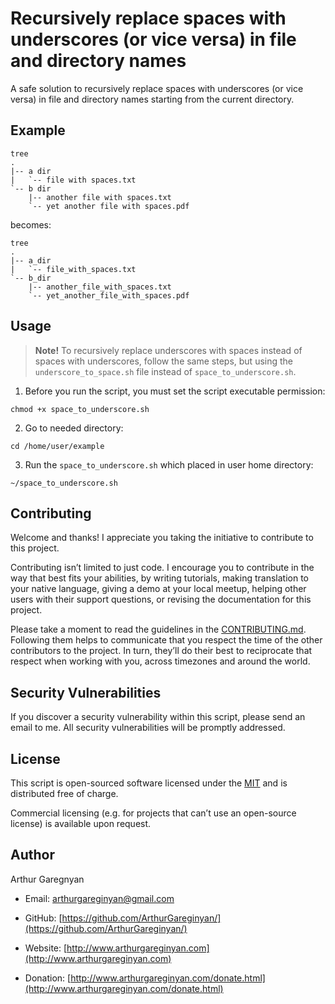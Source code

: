 # Recursively replace spaces with underscores (or vice versa) in file and directory names

A safe solution to recursively replace spaces with underscores (or vice versa) in file and directory names starting from the current directory.


## Example

```
tree
.
|-- a dir
|   `-- file with spaces.txt
`-- b dir
    |-- another file with spaces.txt
    `-- yet another file with spaces.pdf
```

becomes:
```
tree
.
|-- a_dir
|   `-- file_with_spaces.txt
`-- b_dir
    |-- another_file_with_spaces.txt
    `-- yet_another_file_with_spaces.pdf
```


## Usage

> **Note!** To recursively replace underscores with spaces instead of spaces with underscores, follow the same steps, but using the `underscore_to_space.sh` file instead of `space_to_underscore.sh`.

1. Before you run the script, you must set the script executable permission:
```
chmod +x space_to_underscore.sh
```

2. Go to needed directory:
```
cd /home/user/example
```

3. Run the `space_to_underscore.sh` which placed in user home directory:
```
~/space_to_underscore.sh
```


## Contributing

Welcome and thanks! I appreciate you taking the initiative to contribute to this project.

Contributing isn’t limited to just code. I encourage you to contribute in the way that best fits your abilities, by writing tutorials, making translation to your native language, giving a demo at your local meetup, helping other users with their support questions, or revising  the documentation for this project.

Please take a moment to read the guidelines in the [CONTRIBUTING.md](CONTRIBUTING.md). Following them helps to communicate that you respect the time of the other contributors to the project. In turn, they’ll do their best to reciprocate that respect when working with you, across timezones and around the world.


## Security Vulnerabilities

If you discover a security vulnerability within this script, please send an email to me. All security vulnerabilities will be promptly addressed.


## License

This script is open-sourced software licensed under the [MIT](LICENSE.md) and is distributed free of charge.

Commercial licensing (e.g. for projects that can’t use an open-source license) is available upon request.


## Author

Arthur Garegnyan

* Email: arthurgareginyan@gmail.com

* GitHub: [https://github.com/ArthurGareginyan/](https://github.com/ArthurGareginyan/)

* Website: [http://www.arthurgareginyan.com](http://www.arthurgareginyan.com)

* Donation: [http://www.arthurgareginyan.com/donate.html](http://www.arthurgareginyan.com/donate.html)
